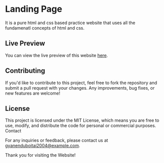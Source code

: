 # Landing Page
It is a pure html and css based practice website that uses all the fundamenatl concepts of html and css.

## Live Preview
You can view the live preview of this website [here](https://gyanendu01.github.io/HTML-CSS-PROJECT02/).



## Contributing
If you'd like to contribute to this project, feel free to fork the repository and submit a pull request with your changes. Any improvements, bug fixes, or new features are welcome!

## License
This project is licensed under the MIT License, which means you are free to use, modify, and distribute the code for personal or commercial purposes.
Contact

For any inquiries or feedback, please contact us at gyanenduboitai2004@example.com.

Thank you for visiting the Website!
